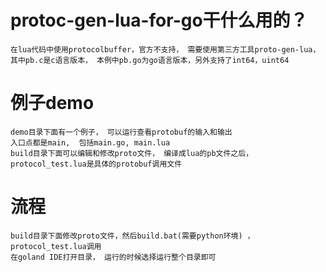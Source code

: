 # protoc-gen-lua-for-go干什么用的？

	在lua代码中使用protocolbuffer，官方不支持， 需要使用第三方工具proto-gen-lua， 其中pb.c是c语言版本， 本例中pb.go为go语言版本，另外支持了int64，uint64


# 例子demo

	demo目录下面有一个例子， 可以运行查看protobuf的输入和输出
	入口点都是main,  包括main.go, main.lua
	build目录下面可以编辑和修改proto文件， 编译成lua的pb文件之后， protocol_test.lua是具体的protobuf调用文件

# 流程

	build目录下面修改proto文件，然后build.bat(需要python环境) ，protocol_test.lua调用
	在goland IDE打开目录， 运行的时候选择运行整个目录即可





